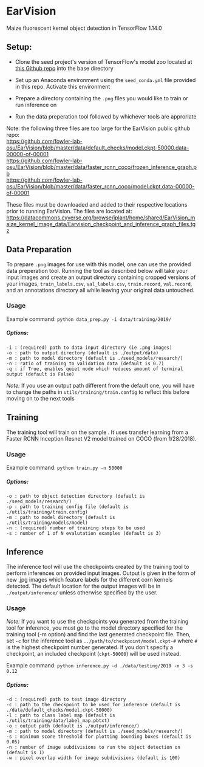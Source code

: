 # EarVision

Maize fluorescent kernel object detection in TensorFlow 1.14.0

## Setup:

- Clone the seed project's version of TensorFlow's model zoo located at [this Github repo](https://github.com/fowler-lab-osu/EarVision_TensorFlow_Object_Detection_API) into the base directory 

- Set up an Anaconda environment using the `seed_conda.yml` file provided in this repo. Activate this environment

- Prepare a directory containing the `.png` files you would like to train or run inference on 

- Run the data preperation tool followed by whichever tools are approriate

Note: the following three files are too large for the EarVision public github repo:  
https://github.com/fowler-lab-osu/EarVision/blob/master/data/default_checks/model.ckpt-50000.data-00000-of-00001  
https://github.com/fowler-lab-osu/EarVision/blob/master/data/faster_rcnn_coco/frozen_inference_graph.pb  
https://github.com/fowler-lab-osu/EarVision/blob/master/data/faster_rcnn_coco/model.ckpt.data-00000-of-00001


These files must be downloaded and added to their respective locations prior to running EarVision. The files are located at:  
https://datacommons.cyverse.org/browse/iplant/home/shared/EarVision_maize_kernel_image_data/Earvision_checkpoint_and_inference_graph_files.tgz

## Data Preparation 

To prepare `.png` images for use with this model, one can use the provided data preperation tool. Running the tool as described below will take your input images and create an output directory containing cropped versions of your images, `train_labels.csv`, `val_labels.csv`, `train.record`, `val.record`, and an annotations directory all while leaving your original data untouched.

### Usage

Example command:
`python data_prep.py -i data/training/2019/`

##### Options:
    -i : (required) path to data input directory (ie .png images)
    -o : path to output directory (default is ./output/data)
    -m : path to model directory (default is ./seed_models/research/)
    -n : ratio of training to validation data (default is 0.7)
    -q : if True, enables quiet mode which reduces amount of terminal output (default is False)

*Note:* If you use an output path different from the default one, you will have to change the paths in `utils/training/train.config` to reflect this before moving on to the next tools

## Training

The training tool will train on the sample . It uses transfer learning from a Faster RCNN Inception Resnet V2 model trained on COCO (from 1/28/2018). 

### Usage

Example command: `python train.py -n 50000`

##### Options:
    -o : path to object detection directory (default is ./seed_models/research/)
    -p : path to training config file (default is ./utils/training/train.config)
    -m : path to model directory (default is ./utils/training/models/model)
    -n : (required) number of training steps to be used
    -s : number of 1 of N evalutation examples (default is 3)

## Inference

The inference tool will use the checkpoints created by the training tool to perform inferences on provided input images. Output is given in the form of new .jpg images which feature labels for the different corn kernels detected. The default location for the output images will be in `./output/inference/` unless otherwise specified by the user.

### Usage

*Note:* If you want to use the checkpoints you generated from the training tool for inference, you must go to the model directory specified for the training tool (-m option) and find the last generated checkpoint file. Then, set `-c` for the inference tool as `../path/to/checkpoint/model.ckpt-#` where `#` is the highest checkpoint number generated. If you don't specify a checkpoint, an included checkpoint (`ckpt-50000`) will be used instead.

Example command: `python inference.py -d ./data/testing/2019 -n 3 -s 0.12`

##### Options:
    -d : (required) path to test image directory 
    -c : path to the checkpoint to be used for inference (default is ./data/default_checks/model.ckpt-50000)
    -l : path to class label map (default is ./utils/training/data/label_map.pbtxt)
    -o : output path (default is ./output/inference/)
    -m : path to model directory (default is ./seed_models/research/)
    -s : minimum score threshold for plotting bounding boxes (default is 0.05)
    -n : number of image subdivisions to run the object detection on (default is 1)
    -w : pixel overlap width for image subdivisions (default is 100)

